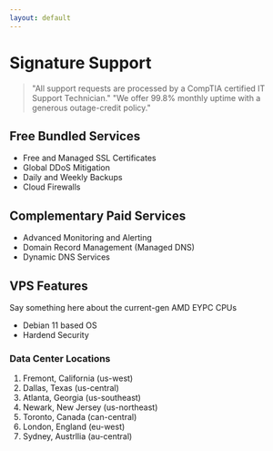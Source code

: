 ```yaml
---
layout: default
---
```

# Signature Support

> "All support requests are processed by a CompTIA certified IT Support Technician."
> "We offer 99.8% monthly uptime with a generous outage-credit policy."

## Free Bundled Services

- Free and Managed SSL Certificates
- Global DDoS Mitigation
- Daily and Weekly Backups
- Cloud Firewalls

## Complementary Paid Services

- Advanced Monitoring and Alerting
- Domain Record Management (Managed DNS)
- Dynamic DNS Services

## VPS Features

Say something here about the current-gen AMD EYPC CPUs

- Debian 11 based OS
- Hardend Security

### Data Center Locations

1. Fremont, California (us-west)
2. Dallas, Texas (us-central)
3. Atlanta, Georgia (us-southeast)
4. Newark, New Jersey (us-northeast)
5. Toronto, Canada (can-central)
6. London, England (eu-west)
7. Sydney, Austrllia (au-central)
